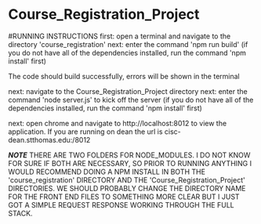 # Course_Registration_Project

#RUNNING INSTRUCTIONS
first: open a terminal and navigate to the directory 'course_registration'
next: enter the command 'npm run build' (if you do not have all of the dependencies installed,
        run the command 'npm install' first)

The code should build successfully, errors will be shown in the terminal

next: navigate to the Course_Registration_Project directory
next: enter the command 'node server.js' to kick off the server (if you do not have all of the dependencies installed, run the command 'npm install' first)

next: open chrome and navigate to http://localhost:8012 to view the application. If you are running on dean the url is cisc-dean.stthomas.edu:/8012

***NOTE***
    THERE ARE TWO FOLDERS FOR NODE_MODULES. I DO NOT KNOW FOR SURE IF BOTH ARE NECESSARY, SO PRIOR TO RUNNING ANYTHING I WOULD RECOMMEND DOING A NPM INSTALL IN BOTH THE 'course_registration' DIRECTORY AND THE 'Course_Registration_Project' DIRECTORIES. WE SHOULD PROBABLY CHANGE THE DIRECTORY NAME FOR THE FRONT END FILES TO SOMETHING MORE CLEAR BUT I JUST GOT A SIMPLE REQUEST RESPONSE WORKING THROUGH THE FULL STACK.
